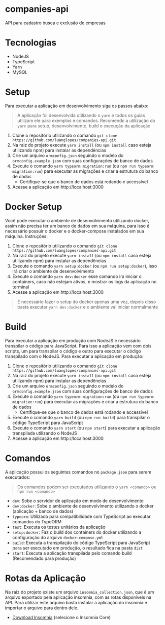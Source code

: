 # companies-api

API para cadastro busca e exclusão de empresas

# Tecnologias

- NodeJS
- TypeScript
- Yarn
- MySQL

# Setup

Para executar a aplicação em desenvolvimento siga os passos abaixo:

> A aplicação foi desenvolvida utilizando o `yarn` e todos os guias utilizam ele para exemplos e comandos. Recomendo a utilização do `yarn` para setup, desenvolvimento, build e execução da aplicação

1. Clone o repositório utilizando o comando `git clone https://github.com/luanglopes/companies-api.git`
2. Na raiz do projeto execute `yarn install` (ou `npm install` caso esteja utilizando npm) para instalar as dependências
3. Crie um arquivo `ormconfig.json` seguindo o modelo do `ormconfig.example.json` com suas configurações de banco de dados
4. Execute o comando `yarn typeorm migration:run` (ou `npm run typeorm migration:run`) para executar as migrações e criar a estrutura do banco de dados
    - Certifique-se que o banco de dados está rodando e accessível
5. Acesse a aplicação em http://localhost:3000

# Docker Setup

Você pode executar o ambiente de desenvolvimento utilizando docker, assim não precisa ter um banco de dados em sua máquina, para isso é necessário possuir o docker e o docker-compose instalados em sua máquina. Instruções:

1. Clone o repositório utilizando o comando `git clone https://github.com/luanglopes/companies-api.git`
2. Na raiz do projeto execute `yarn install` (ou `npm install` caso esteja utilizando npm) para instalar as dependências
3. Execute o comando `yarn setup:docker` (ou `npm run setup:docker`), isso irá criar o ambiente de desenvolvimento
4. Execute o comando `yarn dev:docker` esse comando ira iniciar o containers, caso não estejam ativos, e mostrar os logs da aplicação no terminal
5. Acesse a aplicação em http://localhost:3000

> É necessário fazer o setup do docker apenas uma vez, depois disso basta executar `yarn dev:docker` e o ambiente vai iniciar normalmente


# Build

Para executar a aplicação em produção com NodeJS é necessário transpilar o código para JavaScript. Para isso a aplicação vem com dois scripts, um para transpilar o código e outro para executar o código transpilado com o NodeJS. Para executar a aplicação em produção:

1. Clone o repositório utilizando o comando `git clone https://github.com/luanglopes/companies-api.git`
2. Na raiz do projeto execute `yarn install` (ou `npm install` caso esteja utilizando npm) para instalar as dependências
3. Crie um arquivo `ormconfig.json` seguindo o modelo do `ormconfig.example.json` com suas configurações de banco de dados
4. Execute o comando `yarn typeorm migration:run` (ou `npm run typeorm migration:run`) para executar as migrações e criar a estrutura do banco de dados
    - Certifique-se que o banco de dados está rodando e accessível
5. Execute o comando `yarn build` (ou `npm run build`) para transpilar o código TypeScript para JavaScript
6. Execute o comando `yarn start` (ou `npm start`) para executar a aplicação transpilada utilizando o NodeJS
7. Acesse a aplicação em http://localhost:3000

# Comandos

A aplicação possui os seguintes comandos no `package.json` para serem executados:

> Os comandos podem ser executados utilizando o `yarn <comando>` ou `npm run <comando>`

- `dev`: Sobe o servidor de aplicação em modo de desenvolvimento
- `dev:docker`: Sobe o ambiente de desenvolvimento utilizando o docker (aplicação + banco de dados)
- `typeorm`: Utilizado para compatibilidade com TypeScript ao executar comandos do TypeORM
- `test`: Executa os testes unitários da aplicação
- `setup:docker`: Faz o build dos containers do docker utilizando a configuração do arquivo `docker-compose.yml`
- `build`: Executa a transpilação do código TypeScript para JavaScript para ser executado em produção, o resultado fica na pasta `dist`
- `start`: Executa a aplicação transpilada pelo comando build (Recomendado para produção)

# Rotas da Aplicação

Na raiz do projeto existe um arquivo `insomnia_collection.json`, que é um arquivo exportado pela aplicação insomnia, com as rotas disponíveis na API. Para utilizar este arquivo basta instalar a aplicação do insomnia e importar o arquivo para dentro dele.

- [Download Insomnia](https://insomnia.rest/download/) (selecione o Insomnia Core)
